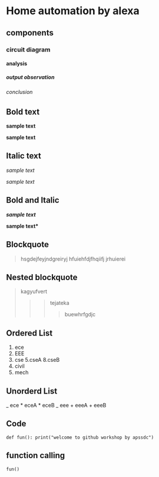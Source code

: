 # Home automation by alexa
## components
### circuit diagram 
#### analysis
##### output observation
###### conclusion
## Bold text
**sample text**

__sample text__
## Italic text
*sample text*

_sample text_
## Bold and Italic
**_sample text_**

__sample text*__
## Blockquote
> hsgdejfeyjndgreiryj
hfuiehfdjfhqiifj
jrhuierei
## Nested blockquote
> kagyufvert  
>>> tejateka
>>>> buewhrfgdjc
## Ordered List 
1. ece
2. EEE
3. cse
    5.cseA
    8.cseB
5. civil
6. mech
## Unorderd List
_ ece
    * eceA
    * eceB
_ eee
    + eeeA
    + eeeB
## Code 
`
def fun():
    print("welcome to github workshop by apssdc")
`
## function calling
`
fun()
`
